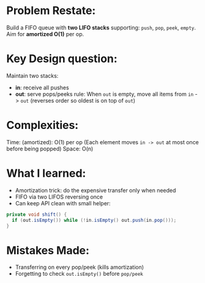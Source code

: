 # Problem Restate:
Build a FIFO queue with **two LIFO stacks** supporting: `push`, `pop`, `peek`, `empty`. Aim for **amortized O(1)** per op.

# Key Design question:
Maintain two stacks:
- **in**: receive all pushes
- **out**: serve pops/peeks
rule: When `out` is empty, move all items from `in` -> `out` (reverses order so oldest is on top of `out`)

# Complexities:
Time: (amortized): O(1) per op
(Each element moves `in -> out` at most once before being popped)
Space: O(n)

# What I learned:
- Amortization trick: do the expensive transfer only when needed
- FIFO via two LIFOS reversing once
- Can keep API clean with small helper:
```java
private void shift() {
  if (out.isEmpty()) while (!in.isEmpty() out.push(in.pop()));
}
```

# Mistakes Made:
- Transferring on every pop/peek (kills amortization)
- Forgetting to check `out.isEmpty()` before `pop/peek`
